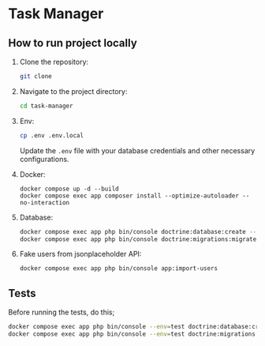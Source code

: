 # Task Manager

## How to run project locally
1. Clone the repository:
   ```bash
   git clone
   ```
2. Navigate to the project directory:
   ```bash
   cd task-manager
   ```
3. Env:
    ```bash
    cp .env .env.local
    ```
    Update the `.env` file with your database credentials and other necessary configurations.
4. Docker:
    ```
    docker compose up -d --build
    docker compose exec app composer install --optimize-autoloader --no-interaction
   ```
   
5. Database:
    ```bash
    docker compose exec app php bin/console doctrine:database:create --if-not-exists
    docker compose exec app php bin/console doctrine:migrations:migrate
    ```

6. Fake users from jsonplaceholder API:
    ```bash
    docker compose exec app php bin/console app:import-users
    ```

## Tests
Before running the tests, do this;
```bash
docker compose exec app php bin/console --env=test doctrine:database:create --if-not-exists
docker compose exec app php bin/console --env=test doctrine:migrations:migrate -n
```
